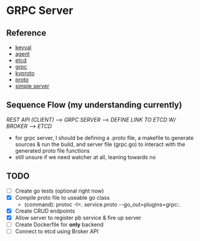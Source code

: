 # GRPC Server

## Reference

- [keyval](https://godoc.org/github.com/ligato/cn-infra/db/keyval)
- [agent](https://godoc.org/github.com/ligato/cn-infra/agent)
- [etcd](https://godoc.org/github.com/ligato/cn-infra/db/keyval/etcd)
- [grpc](https://godoc.org/github.com/ligato/cn-infra/rpc/grpc)
- [kvproto](https://godoc.org/github.com/ligato/cn-infra/db/keyval/kvproto)
- [proto](https://developers.google.com/protocol-buffers/docs/gotutorial)
- [simple server](https://grpc.io/docs/tutorials/basic/go.html)

## Sequence Flow (my understanding currently)

_REST API (CLIENT)_ --> _GRPC SERVER_ --> _DEFINE LINK TO ETCD W/ BROKER_ --> _ETCD_

- for grpc server, I should be defining a .proto file, a makefile to generate sources & run the build, and server file (grpc.go) to interact with the generated proto file functions
- still unsure if we need watcher at all, leaning towards no

## TODO

- [ ] Create go tests (optional right now)
- [x] Compile proto file to useable go class
  - (command): protoc -I=. service.proto --go_out=plugins=grpc:.
- [x] Create CRUD endpoints
- [x] Allow server to register pb service & fire up server
- [ ] Create Dockerfile for **only** backend  
- [ ] Connect to etcd using Broker API

